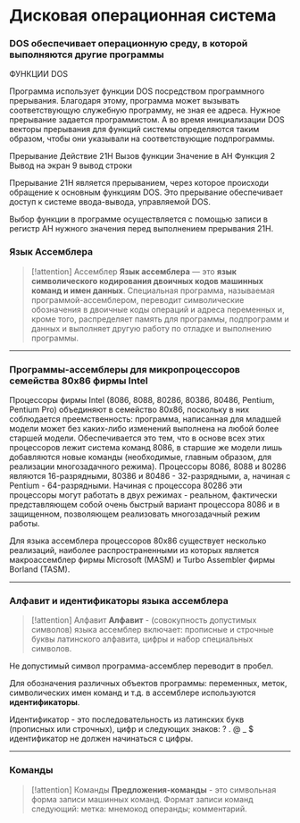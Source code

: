 # Дисковая операционная система
### DOS обеспечивает операционную среду, в которой выполняются другие программы
ФУНКЦИИ DOS

Программа использует функции DOS посредством программного прерывания. Благодаря этому, программа может вызывать соответствующую служебную программу, не зная ее адреса. Нужное прерывание задается программистом. А во время инициализации DOS векторы прерывания для функций системы определяются таким образом, чтобы они указывали на соответствующие подпрограммы.

Прерывание Действие
21H Вызов функции
Значение
в AH Функция
2 Вывод на экран
9 вывод строки

Прерывание 21H является прерыванием, через которое происходи обращение к основным функциям DOS. Это прерывание обеспечивает доступ к системе ввода-вывода, управляемой DOS.

Выбор функции в программе осуществляется с помощью записи в регистр AH нужного значения перед выполнением прерывания 21H.

### Язык Ассемблера

> [!attention] Ассемблер
> **Язык ассемблера** — это **язык символического кодирования двоичных кодов машинных команд и имен данных**. Специальная программа, называемая программой-ассемблером, переводит символические обозначения в двоичные коды операций и адреса переменных и, кроме того, распределяет память для программы, подпрограмм и данных и выполняет другую работу по отладке и выполнению программы.


***
### Программы-ассемблеры для микропроцессоров семейства 80х86 фирмы Intel

Процессоры фирмы Intel (8086, 8088, 80286, 80386, 80486, Pentium, Pentium Pro) объединяют в семейство 80х86, поскольку в них соблюдается преемственность: программа, написанная для младшей модели может без каких-либо изменений выполнена на любой более старшей модели. Обеспечивается это тем, что в основе всех этих процессоров лежит система команд 8086, в старшие же модели лишь добавляются новые команды (необходимые, главным образом, для реализации многозадачного режима). Процессоры 8086, 8088 и 80286 являются 16-разрядными, 80386 и 80486 - 32-разрядными, а, начиная с Pentium - 64-разрядными. Начиная с процессора 80286 эти процессоры могут работать в двух режимах - реальном, фактически представляющем собой очень быстрый вариант процессора 8086 и в защищенном, позволяющем реализовать многозадачный режим работы.

Для языка ассемблера процессоров 80х86 существует несколько реализаций, наиболее распространенными из которых является макроассемблер фирмы Microsoft (MASM) и Turbo Assembler фирмы Borland (TASM).
***
### Алфавит и идентификаторы языка ассемблера
> [!attention] Алфавит
> **Алфавит** - (совокупность допустимых символов) языка ассемблер включает: прописные и строчные буквы латинского алфавита, цифры и набор специальных символов.

Не допустимый символ программа-ассемблер переводит в пробел.

Для обозначения различных объектов программы: переменных, меток, символических имен команд и т.д. в ассемблере используются **идентификаторы**.

Идентификатор - это последовательность из латинских букв (прописных или строчных), цифр и следующих знаков:
? . @ _ $
идентификатор не должен начинаться с цифры.
***
### Команды
> [!attention] Команды
> **Предложения-команды** - это символьная форма записи машинных команд. Формат записи команд следующий: метка: мнемокод операнды; комментарий.
